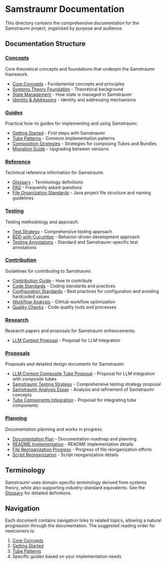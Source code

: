 # Samstraumr Documentation

This directory contains the comprehensive documentation for the Samstraumr project, organized by purpose and audience.

## Documentation Structure

### [Concepts](/docs/concepts/)
Core theoretical concepts and foundations that underpin the Samstraumr framework.
- [Core Concepts](/docs/concepts/core-concepts.md) - Fundamental concepts and principles
- [Systems Theory Foundation](/docs/concepts/systems-theory-foundation.md) - Theoretical background
- [State Management](/docs/concepts/state-management.md) - How state is managed in Samstraumr
- [Identity & Addressing](/docs/concepts/identity-addressing.md) - Identity and addressing mechanisms

### [Guides](/docs/guides/)
Practical how-to guides for implementing and using Samstraumr.
- [Getting Started](/docs/guides/getting-started.md) - First steps with Samstraumr
- [Tube Patterns](/docs/guides/tube-patterns.md) - Common implementation patterns
- [Composition Strategies](/docs/guides/composition-strategies.md) - Strategies for composing Tubes and Bundles
- [Migration Guide](/docs/guides/migration-guide.md) - Upgrading between versions

### [Reference](/docs/reference/)
Technical reference information for Samstraumr.
- [Glossary](/docs/reference/glossary.md) - Terminology definitions
- [FAQ](/docs/reference/faq.md) - Frequently asked questions
- [File Organization Standards](/docs/reference/standards/file-organization.md) - Java project file structure and naming guidelines

### [Testing](/docs/testing/)
Testing methodology and approach.
- [Test Strategy](/docs/testing/test-strategy.md) - Comprehensive testing approach
- [BDD with Cucumber](/docs/testing/bdd-with-cucumber.md) - Behavior-driven development approach
- [Testing Annotations](/docs/testing/testing-annotations.md) - Standard and Samstraumr-specific test annotations

### [Contribution](/docs/contribution/)
Guidelines for contributing to Samstraumr.
- [Contribution Guide](/docs/contribution/contributing.md) - How to contribute
- [Code Standards](/docs/contribution/code-standards.md) - Coding standards and practices
- [Configuration Standards](/docs/contribution/configuration-standards.md) - Best practices for configuration and avoiding hardcoded values
- [Workflow Analysis](/docs/contribution/WORKFLOW_ANALYSIS.md) - GitHub workflow optimization
- [Quality Checks](/docs/contribution/quality-checks.md) - Code quality tools and processes

### [Research](/docs/research/)
Research papers and proposals for Samstraumr enhancements.
- [LLM Context Proposal](/docs/research/llm-context-proposal.md) - Proposal for LLM integration

### [Proposals](/docs/proposals/)
Proposals and detailed design documents for Samstraumr.
- [LLM Context Composite Tube Proposal](/docs/proposals/llm-context-composite-tube-proposal.md) - Proposal for LLM integration with composite tubes
- [Samstraumr Testing Strategy](/docs/proposals/samstraumr-testing-strategy.md) - Comprehensive testing strategy proposal
- [Samstraumr Analysis Essay](/docs/proposals/samstraumr-analysis-essay-refinement.docx) - Analysis and refinement of Samstraumr concepts
- [Tube Components Integration](/docs/proposals/tube-components-integration-proposal.docx) - Proposal for integrating tube components

### [Planning](/docs/planning/)
Documentation planning and works in progress.
- [Documentation Plan](/docs/planning/DOCUMENTATION_PLAN.md) - Documentation roadmap and planning
- [README Implementation](/docs/planning/README-IMPLEMENTATION.md) - README implementation details
- [File Reorganization Progress](/docs/planning/FILE_REORGANIZATION_PROGRESS.md) - Progress of file reorganization efforts
- [Script Reorganization](/docs/planning/SCRIPT_REORGANIZATION.md) - Script reorganization details

## Terminology

Samstraumr uses domain-specific terminology derived from systems theory, while also supporting industry-standard equivalents. See the [Glossary](/docs/reference/glossary.md) for detailed definitions.

## Navigation

Each document contains navigation links to related topics, allowing a natural progression through the documentation. The suggested reading order for newcomers is:

1. [Core Concepts](/docs/concepts/core-concepts.md)
2. [Getting Started](/docs/guides/getting-started.md)
3. [Tube Patterns](/docs/guides/tube-patterns.md)
4. Specific guides based on your implementation needs